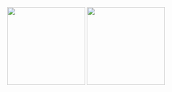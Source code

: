 <div align='center'>
  <img height="180em" src="https://github-readme-stats.vercel.app/api/top-langs/?username=satsera2019&layout=compact&langs_count=15&theme=dark"/> 
  <img height="180em" src="https://github-readme-stats.vercel.app/api?username=satsera2019&show_icons=true&theme=dark"/>
</div>
